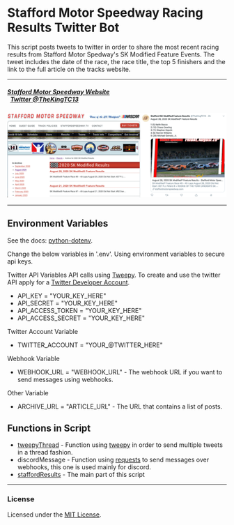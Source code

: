 # Stafford Motor Speedway Racing Results Twitter Bot
This script posts tweets to twitter in order to share the most recent racing results from Stafford Motor Spedway's SK Modified Feature Events. The tweet includes the date of the race, the race title, the top 5 finishers and the link to the full article on the tracks website.

---

##### [Stafford Motor Speedway Website](https://staffordmotorspeedway.com/) &nbsp; &nbsp; &nbsp; &nbsp; &nbsp; &nbsp; &nbsp; &nbsp; &nbsp; &nbsp; &nbsp; &nbsp; &nbsp; &nbsp; &nbsp; &nbsp; &nbsp; &nbsp; &nbsp; &nbsp; &nbsp; &nbsp; &nbsp; &nbsp; &nbsp; &nbsp; &nbsp; &nbsp; &nbsp; &nbsp; &nbsp; &nbsp; &nbsp; &nbsp; &nbsp; &nbsp; &nbsp; &nbsp; &nbsp; &nbsp; &nbsp; [Twitter @TheKingTC13](https://twitter.com/TheKingTC13)
![StaffordandTwitter](images/staffordandtwitter.jpeg)

---

## Environment Variables
See the docs: [python-dotenv](https://github.com/theskumar/python-dotenv).

Change the below variables in '.env'. Using environment variables to secure api keys.

Twitter API Variables 
API calls using [Tweepy](https://www.tweepy.org/).
To create and use the twitter API apply for a [Twitter Developer Account](https://developer.twitter.com/).

- API_KEY = "YOUR_KEY_HERE"
- API_SECRET = "YOUR_KEY_HERE"
- API_ACCESS_TOKEN = "YOUR_KEY_HERE"
- API_ACCESS_SECRET = "YOUR_KEY_HERE"

Twitter Account Variable
- TWITTER_ACCOUNT = "YOUR_@TWITTER_HERE"

Webhook Variable
- WEBHOOK_URL = "WEBHOOK_URL" - The webhook URL if you want to send messages using webhooks.

Other Variable
- ARCHIVE_URL = "ARTICLE_URL" - The URL that contains a list of posts.

## Functions in Script
- [tweepyThread](https://github.com/JacobMannix/TweepyThread) - Function using [tweepy](https://www.tweepy.org/) in order to send multiple tweets in a thread fashion.
- discordMessage - Function using [requests](https://requests.readthedocs.io/en/master/) to send messages over webhooks, this one is used mainly for discord.
- [staffordResults](https://github.com/JacobMannix/StaffordResults) - The main part of this script

---

### License
Licensed under the [MIT License](LICENSE).